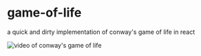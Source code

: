 # game-of-life
a quick and dirty implementation of conway's game of life in react

![video of conway's game of life](https://user-images.githubusercontent.com/71292889/130855206-9226bc15-37f9-4cb4-8922-983a2b365462.gif)
